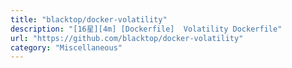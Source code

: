 ```yaml
---
title: "blacktop/docker-volatility"
description: "[16星][4m] [Dockerfile]  Volatility Dockerfile"
url: "https://github.com/blacktop/docker-volatility"
category: "Miscellaneous"
---
```

